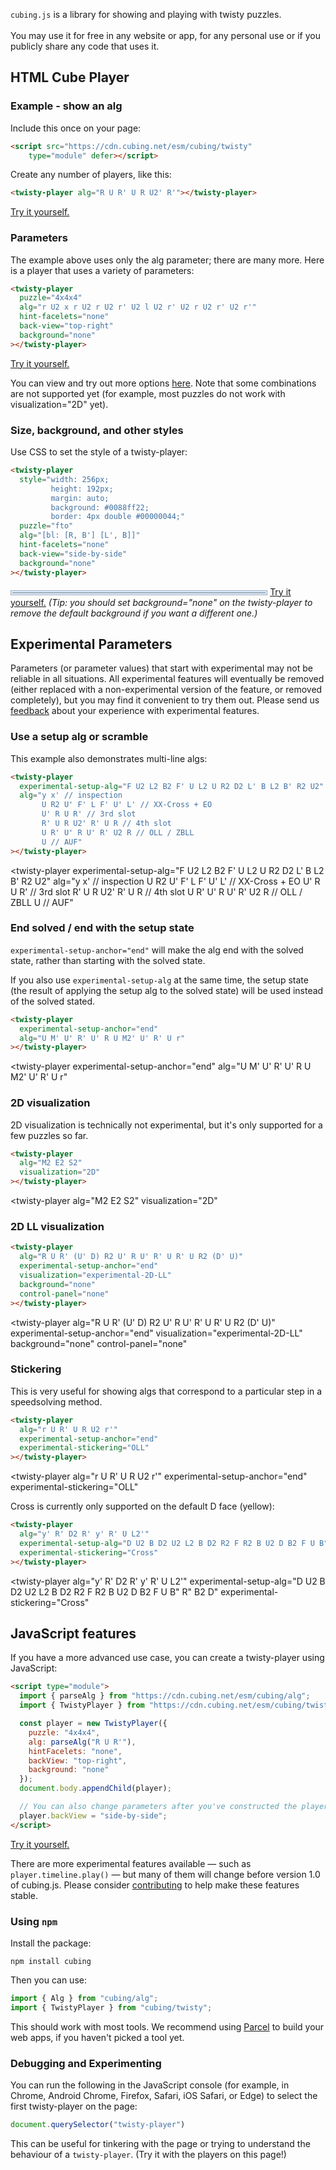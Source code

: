   <script src="https://cdn.cubing.net/esm/cubing/twisty" type="module" defer></script>
  <script type="module" defer>
    import { experimentalSetShareAllNewRenderers } from "https://cdn.cubing.net/esm/cubing/twisty";
    experimentalSetShareAllNewRenderers(true);
  </script>

`cubing.js` is a library for showing and playing with twisty puzzles. 
<br><br>
You may use it for free in any website or app, for any personal use or if you publicly share any code that uses it.
 


## HTML Cube Player 
### Example - show an alg 

Include this once on your page:
```html
<script src="https://cdn.cubing.net/esm/cubing/twisty" 
    type="module" defer></script>
```
Create any number of players, like this:
```html
<twisty-player alg="R U R' U R U2' R'"></twisty-player>
```

<twisty-player alg="R U R' U R U2' R'"></twisty-player>

[Try it yourself.](https://codepen.io/cubing/pen/gOLMYqK)
 

### Parameters

The example above uses only the alg parameter; there are many more. Here is a player that uses a variety of parameters:

```html
<twisty-player
  puzzle="4x4x4"
  alg="r U2 x r U2 r U2 r' U2 l U2 r' U2 r U2 r' U2 r'"
  hint-facelets="none"
  back-view="top-right"
  background="none"
></twisty-player> 
```

<twisty-player puzzle="4x4x4" alg="r U2 x r U2 r U2 r' U2 l U2 r' U2 r U2 r' U2 r'" hint-facelets="none" back-view="top-right" background="none" style="margin: auto;" ></twisty-player> 

[Try it yourself.](https://codepen.io/cubing/pen/MWbegxW)
 

You can view and try out more options [here](https://experiments.cubing.net/cubing.js/twisty/twisty-player.html). Note that some combinations are not supported yet (for example, most puzzles do not work with visualization="2D" yet). 

### Size, background, and other styles

Use CSS to set the style of a twisty-player:

```html
<twisty-player
  style="width: 256px;
         height: 192px;
         margin: auto;
         background: #0088ff22;
         border: 4px double #00000044;"
  puzzle="fto"
  alg="[bl: [R, B'] [L', B]]"
  hint-facelets="none"
  back-view="side-by-side"
  background="none"
></twisty-player> 
```

<twisty-player style="width: 80%; margin: auto; background: #0088ff22; border: 4px double #00000044; display: inline-grid; vertical-align: middle;" puzzle="fto" alg="[bl: [R, B'] [L', B]]" hint-facelets="none" back-view="side-by-side" background="none" ></twisty-player> 
[Try it yourself.](https://codepen.io/cubing/pen/xxROKBR)
*(Tip: you should set background="none" on the twisty-player to remove the default background if you want a different one.)*
  

## Experimental Parameters

Parameters (or parameter values) that start with experimental may not be reliable in all situations. All experimental features will eventually be removed (either replaced with a non-experimental version of the feature, or removed completely), but you may find it convenient to try them out. Please send us [feedback](https://js.cubing.net/cubing/#contribute) about your experience with experimental features.

### Use a setup alg or scramble

This example also demonstrates multi-line algs:
```html
<twisty-player
  experimental-setup-alg="F U2 L2 B2 F' U L2 U R2 D2 L' B L2 B' R2 U2"
  alg="y x' // inspection
       U R2 U' F' L F' U' L' // XX-Cross + EO
       U' R U R' // 3rd slot
       R' U R U2' R' U R // 4th slot
       U R' U' R U' R' U2 R // OLL / ZBLL
       U // AUF"
></twisty-player> 
```

<twisty-player
  experimental-setup-alg="F U2 L2 B2 F' U L2 U R2 D2 L' B L2 B' R2 U2"
  alg="y x' // inspection
       U R2 U' F' L F' U' L' // XX-Cross + EO
       U' R U R' // 3rd slot
       R' U R U2' R' U R // 4th slot
       U R' U' R U' R' U2 R // OLL / ZBLL
       U // AUF"
></twisty-player> 

### End solved / end with the setup state

`experimental-setup-anchor="end"` will make the alg end with the solved state, rather than starting with the solved state.

If you also use `experimental-setup-alg` at the same time, the setup state (the result of applying the setup alg to the solved state) will be used instead of the solved stated. 

```html
<twisty-player
  experimental-setup-anchor="end"
  alg="U M' U' R' U' R U M2' U' R' U r"
></twisty-player> 
```

<twisty-player
  experimental-setup-anchor="end"
  alg="U M' U' R' U' R U M2' U' R' U r"
></twisty-player> 

### 2D visualization

2D visualization is technically not experimental, but it's only supported for a few puzzles so far.

```html
<twisty-player
  alg="M2 E2 S2"
  visualization="2D"
></twisty-player> 
```

<twisty-player
  alg="M2 E2 S2"
  visualization="2D"
></twisty-player> 

### 2D LL visualization

```html
<twisty-player
  alg="R U R' (U' D) R2 U' R U' R' U R' U R2 (D' U)"
  experimental-setup-anchor="end"
  visualization="experimental-2D-LL"
  background="none"
  control-panel="none"
></twisty-player> 
```

<twisty-player
  alg="R U R' (U' D) R2 U' R U' R' U R' U R2 (D' U)"
  experimental-setup-anchor="end"
  visualization="experimental-2D-LL"
  background="none"
  control-panel="none"
></twisty-player> 

### Stickering

This is very useful for showing algs that correspond to a particular step in a speedsolving method.

```html
<twisty-player
  alg="r U R' U R U2 r'"
  experimental-setup-anchor="end"
  experimental-stickering="OLL"
></twisty-player> 
```

<twisty-player
  alg="r U R' U R U2 r'"
  experimental-setup-anchor="end"
  experimental-stickering="OLL"
></twisty-player> 

Cross is currently only supported on the default D face (yellow):

```html
<twisty-player
  alg="y' R' D2 R' y' R' U L2'"
  experimental-setup-alg="D U2 B D2 U2 L2 B D2 R2 F R2 B U2 D B2 F U B" R" B2 D"
  experimental-stickering="Cross"
></twisty-player> 
```

<twisty-player
  alg="y' R' D2 R' y' R' U L2'"
  experimental-setup-alg="D U2 B D2 U2 L2 B D2 R2 F R2 B U2 D B2 F U B" R" B2 D"
  experimental-stickering="Cross"
></twisty-player> 

## JavaScript features

If you have a more advanced use case, you can create a twisty-player using JavaScript: 

```html
<script type="module">
  import { parseAlg } from "https://cdn.cubing.net/esm/cubing/alg";
  import { TwistyPlayer } from "https://cdn.cubing.net/esm/cubing/twisty";

  const player = new TwistyPlayer({
    puzzle: "4x4x4",
    alg: parseAlg("R U R'"),
    hintFacelets: "none",
    backView: "top-right",
    background: "none"
  });
  document.body.appendChild(player);

  // You can also change parameters after you've constructed the player:
  player.backView = "side-by-side";
</script> 
```

[Try it yourself.](https://codepen.io/cubing/pen/vYyKBMd)
 

There are more experimental features available — such as `player.timeline.play()` — but many of them will change before version 1.0 of cubing.js. Please consider [contributing](https://js.cubing.net/cubing/#contribute) to help make these features stable.

### Using `npm`

Install the package:

```shell
npm install cubing
```

Then you can use:
```javascript
import { Alg } from "cubing/alg";
import { TwistyPlayer } from "cubing/twisty";
```

This should work with most tools. We recommend using [Parcel](https://parceljs.org/) to build your web apps, if you haven't picked a tool yet.

### Debugging and Experimenting

You can run the following in the JavaScript console (for example, in Chrome, Android Chrome, Firefox, Safari, iOS Safari, or Edge) to select the first twisty-player on the page:

```javascript
document.querySelector("twisty-player")
```

This can be useful for tinkering with the page or trying to understand the behaviour of a `twisty-player`. (Try it with the players on this page!) 

